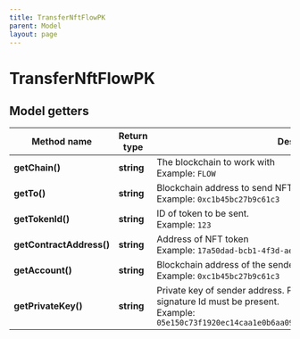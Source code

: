 ```yaml
---
title: TransferNftFlowPK
parent: Model
layout: page
---
```


# TransferNftFlowPK

## Model getters

Method name | Return type | Description | Notes
------------ | ------------- | ------------- | -------------
**getChain()** | **string** | The blockchain to work with <br>Example: `FLOW` |
**getTo()** | **string** | Blockchain address to send NFT token to. <br>Example: `0xc1b45bc27b9c61c3` |
**getTokenId()** | **string** | ID of token to be sent. <br>Example: `123` |
**getContractAddress()** | **string** | Address of NFT token <br>Example: `17a50dad-bcb1-4f3d-ae2c-ea2bfb04419f` |
**getAccount()** | **string** | Blockchain address of the sender account. <br>Example: `0xc1b45bc27b9c61c3` |
**getPrivateKey()** | **string** | Private key of sender address. Private key, mnemonic and index or signature Id must be present. <br>Example: `05e150c73f1920ec14caa1e0b6aa09940899678051a78542840c2668ce5080c2` |

